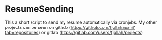 # ResumeSending
This a short script to send my resume automatically via cronjobs. My other projects can be seen on github (https://github.com/fjollahasani?tab=repositories) or gitlab (https://gitlab.com/users/fjollah/projects)
